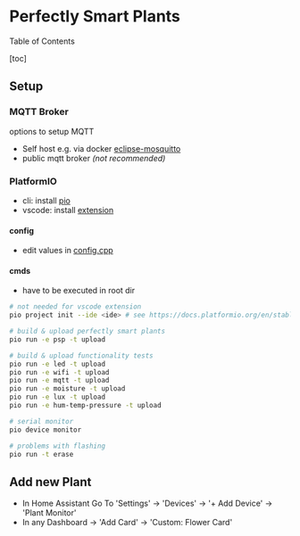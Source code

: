 # Perfectly Smart Plants

Table of Contents

[toc]

## Setup

### MQTT Broker

options to setup MQTT

- Self host e.g. via docker [eclipse-mosquitto](https://hub.docker.com/_/eclipse-mosquitto)
- public mqtt broker *(not recommended)*

### PlatformIO

- cli: install [pio](https://docs.platformio.org/en/stable/core/installation/index.html)
- vscode: install [extension](https://platformio.org/platformio-ide)

#### config

- edit values in [config.cpp](platformio/lib/config/config.cpp)

#### cmds

- have to be executed in root dir

```bash
# not needed for vscode extension
pio project init --ide <ide> # see https://docs.platformio.org/en/stable/integration/ide/index.html#desktop-ides

# build & upload perfectly smart plants
pio run -e psp -t upload

# build & upload functionality tests
pio run -e led -t upload
pio run -e wifi -t upload
pio run -e mqtt -t upload
pio run -e moisture -t upload
pio run -e lux -t upload
pio run -e hum-temp-pressure -t upload

# serial monitor
pio device monitor

# problems with flashing
pio run -t erase
```

## Add new Plant

- In Home Assistant Go To 'Settings' -> 'Devices' -> '+ Add Device' -> 'Plant Monitor'
- In any Dashboard -> 'Add Card' -> 'Custom: Flower Card'
